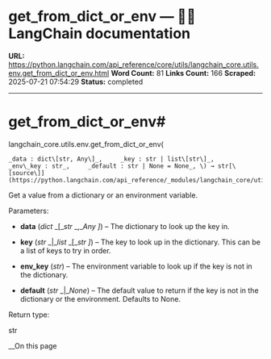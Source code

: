 # get_from_dict_or_env — 🦜🔗 LangChain  documentation

**URL:** https://python.langchain.com/api_reference/core/utils/langchain_core.utils.env.get_from_dict_or_env.html
**Word Count:** 81
**Links Count:** 166
**Scraped:** 2025-07-21 07:54:29
**Status:** completed

---

# get\_from\_dict\_or\_env\#

langchain\_core.utils.env.get\_from\_dict\_or\_env\(

    _data : dict\[str, Any\]_,     _key : str | list\[str\]_,     _env\_key : str_,     _default : str | None = None_, \) → str[\[source\]](https://python.langchain.com/api_reference/_modules/langchain_core/utils/env.html#get_from_dict_or_env)\#     

Get a value from a dictionary or an environment variable.

Parameters:     

  * **data** \(_dict_ _\[__str_ _,__Any_ _\]_\) – The dictionary to look up the key in.

  * **key** \(_str_ _|__list_ _\[__str_ _\]_\) – The key to look up in the dictionary. This can be a list of keys to try in order.

  * **env\_key** \(_str_\) – The environment variable to look up if the key is not in the dictionary.

  * **default** \(_str_ _|__None_\) – The default value to return if the key is not in the dictionary or the environment. Defaults to None.

Return type:     

str

__On this page